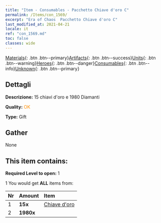 ```yaml
---
title: "Item - Consumables - Pacchetto Chiave d'oro C"
permalink: /Items/con_1569/
excerpt: "Era of Chaos  Pacchetto Chiave d'oro C"
last_modified_at: 2021-04-21
locale: it
ref: "con_1569.md"
toc: false
classes: wide
---
```

 [Materials](/it/Items/){: .btn .btn--primary}[Artifacts](/it/Items/Artifacts/){: .btn .btn--success}[Units](/it/Items/Units/){: .btn .btn--warning}[Heroes](/it/Items/Heroes/){: .btn .btn--danger}[Consumables](/it/Items/Consumables/){: .btn .btn--info}[Unknown](/it/Items/Unknown/){: .btn .btn--primary}

## Dettagli
 **Descrizione:** 15 chiavi d'oro e 1980 Diamanti

 **Quality:** <span style="color: #FF8C00">OK</span>

 **Type:** Gift

## Gather

  None

## This item contains:

 **Required Level to open:** 1

 1 You would get **ALL** items  from:

  | Nr | Amount |     Item    |
  |:---|:-------|:------------|
  | 1 |  **15x** | [Chiave d'oro](/it/Items/con_783/) |  | 
  | 2 |  **1980x** | <i class="fas fa-gem"/> |  | 
